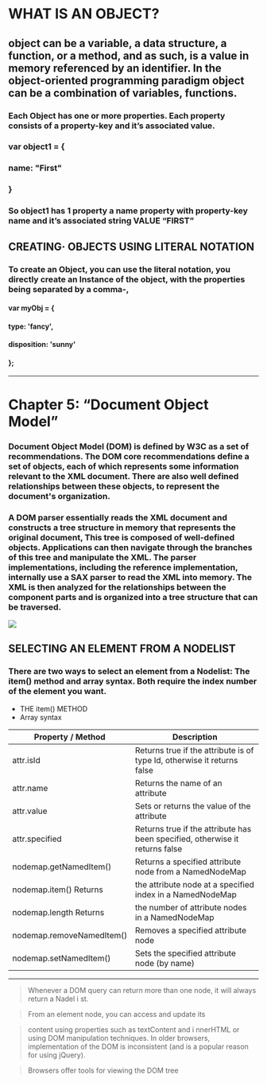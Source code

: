 # WHAT IS AN OBJECT?
## object can be a variable, a data structure, a function, or a method, and as such, is a value in memory referenced by an identifier. In the object-oriented programming paradigm object can be a combination of variables, functions.

### Each Object has one or more properties. Each property consists of a property-key and it’s associated value.
### var object1 = { 
###          name: "First"
###             }
### So object1 has 1 property a name property with property-key name and it’s associated string VALUE “FIRST”
## CREATING· OBJECTS USING LITERAL NOTATION 
### To create an Object, you can use the literal notation, you directly create an Instance of the object, with the properties being separated by a comma-,

#### var myObj = {
####       type: 'fancy',
####       disposition: 'sunny' 
#### };
<hr>

# Chapter 5: “Document Object Model”

### Document Object Model (DOM) is defined by W3C as a set of recommendations. The DOM core recommendations define a set of objects, each of which represents some information relevant to the XML document. There are also well defined relationships between these objects, to represent the document's organization.

### A DOM parser essentially reads the XML document and constructs a tree structure in memory that represents the original document,  This tree is composed of well-defined objects. Applications can then navigate through the branches of this tree and manipulate the XML. The parser implementations, including the reference implementation, internally use a SAX parser to read the XML into memory. The XML is then analyzed for the relationships between the component parts and is organized into a tree structure that can be traversed.

<img src="https://ars.els-cdn.com/content/image/3-s2.0-B9781558609006500130-f09-02-9781558609006.jpg?_">


## SELECTING AN ELEMENT FROM A NODELIST
### There are two ways to select an element from a Nodelist: The item() method and array syntax. Both require the index number of the element you want. 
- THE item() METHOD
- Array syntax

Property / Method	     |  Description
-----------------        |   -----------
attr.isId	             |  Returns true if the attribute is of type Id, otherwise it returns false
attr.name	             |  Returns the name of an attribute
attr.value            	 |  Sets or returns the value of the attribute
attr.specified	         |  Returns true if the attribute has been specified, otherwise it returns false 
nodemap.getNamedItem()	 |  Returns a specified attribute node from a NamedNodeMap
nodemap.item()	Returns  |  the attribute node at a specified index in a NamedNodeMap
nodemap.length	Returns  |  the number of attribute nodes in a NamedNodeMap
nodemap.removeNamedItem()|	Removes a specified attribute node
nodemap.setNamedItem()	 |  Sets the specified attribute node (by name)

<hr>


>Whenever a DOM query can return more than one
node, it will always return a Nadel i st.

>From an element node, you can access and update its

>content using properties such as textContent and
i nnerHTML or using DOM manipulation techniques. 
In older browsers, implementation of the DOM is
inconsistent (and is a popular reason for using jQuery).

>Browsers offer tools for viewing the DOM tree